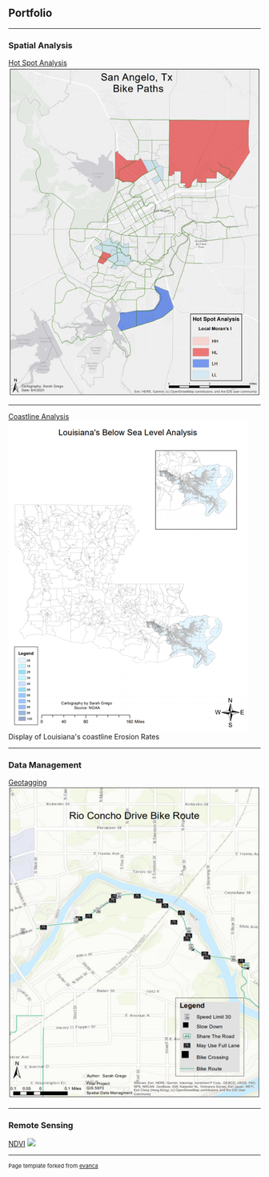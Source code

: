 ## Portfolio

---

### Spatial Analysis 

[Hot Spot Analysis](/pdf/sGrego_GIS5253_Final_Memorandum.pdf)
<img src="images/h2.png?raw=true"/>

---

[Coastline Analysis](/pdf/sample_presentation.pdf)
<img src="images/la1.png?raw=true"/>
Display of Louisiana's coastline Erosion Rates

---

### Data Management


[Geotagging](http://example.com/)
<img src="images/tag2.png?raw=true"/>

---

### Remote Sensing

[NDVI](http://example.com/)
<img src="images/idk.png?raw=true"/>


---
<p style="font-size:11px">Page template forked from <a href="https://github.com/evanca/quick-portfolio">evanca</a></p>
<!-- Remove above link if you don't want to attibute -->

